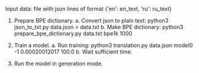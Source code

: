 Input data: file with json lines of format {'en': en_text, 'ru': ru_text}

1. Prepare BPE dictionary.
 a. Convert json to plain text: python3 json_to_txt.py data.json > data.txt
 b. Make BPE dictionary: python3 prepare_bpe_dictionary.py data.txt bpe1k 1000

2. Train a model.
 a. Run training: python3 translation.py data.json model0 -1 0.00020012017 100.0
 b. Wait sufficient time.

3. Run the model in generation mode.

